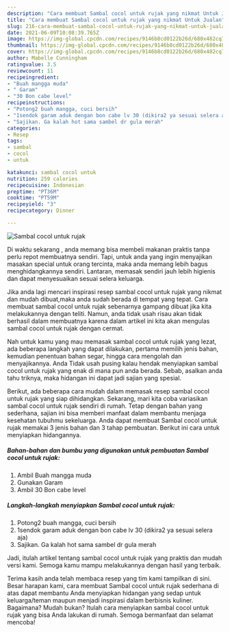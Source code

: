 ```yaml
---
description: "Cara membuat Sambal cocol untuk rujak yang nikmat Untuk Jualan"
title: "Cara membuat Sambal cocol untuk rujak yang nikmat Untuk Jualan"
slug: 216-cara-membuat-sambal-cocol-untuk-rujak-yang-nikmat-untuk-jualan
date: 2021-06-09T10:08:39.765Z
image: https://img-global.cpcdn.com/recipes/9146b8cd0122b26d/680x482cq70/sambal-cocol-untuk-rujak-foto-resep-utama.jpg
thumbnail: https://img-global.cpcdn.com/recipes/9146b8cd0122b26d/680x482cq70/sambal-cocol-untuk-rujak-foto-resep-utama.jpg
cover: https://img-global.cpcdn.com/recipes/9146b8cd0122b26d/680x482cq70/sambal-cocol-untuk-rujak-foto-resep-utama.jpg
author: Mabelle Cunningham
ratingvalue: 3.5
reviewcount: 11
recipeingredient:
- "Buah mangga muda"
- " Garam"
- "30 Bon cabe level"
recipeinstructions:
- "Potong2 buah mangga, cuci bersih"
- "1sendok garam aduk dengan bon cabe lv 30 (dikira2 ya sesuai selera aja)"
- "Sajikan. Ga kalah hot sama sambel dr gula merah"
categories:
- Resep
tags:
- sambal
- cocol
- untuk

katakunci: sambal cocol untuk 
nutrition: 259 calories
recipecuisine: Indonesian
preptime: "PT36M"
cooktime: "PT59M"
recipeyield: "3"
recipecategory: Dinner

---
```



![Sambal cocol untuk rujak](https://img-global.cpcdn.com/recipes/9146b8cd0122b26d/680x482cq70/sambal-cocol-untuk-rujak-foto-resep-utama.jpg)

Di waktu  sekarang , anda memang bisa membeli makanan praktis tanpa perlu repot membuatnya sendiri. Tapi, untuk anda yang ingin menyajikan masakan special untuk orang tercinta, maka anda memang lebih bagus menghidangkannya sendiri. Lantaran, memasak sendiri jauh lebih higienis dan dapat menyesuaikan sesuai selera keluarga.

Jika anda lagi mencari inspirasi resep sambal cocol untuk rujak yang nikmat dan mudah dibuat,maka anda sudah berada di tempat yang tepat. Cara membuat sambal cocol untuk rujak  sebenarnya gampang dibuat jika kita melakukannya dengan teliti. Namun, anda tidak usah risau akan tidak berhasil dalam membuatnya 
karena dalam artikel ini kita akan mengulas sambal cocol untuk rujak dengan cermat.  



Nah untuk kamu yang mau memasak sambal cocol untuk rujak yang lezat, ada beberapa langkah yang dapat dilakukan, pertama memilih jenis bahan, kemudian penentuan bahan segar, hingga cara mengolah dan menyajikannya. Anda Tidak usah pusing kalau hendak menyiapkan sambal cocol untuk rujak yang enak di mana pun anda berada. Sebab, asalkan anda  tahu triknya, maka hidangan ini dapat jadi sajian yang spesial.

Berikut, ada beberapa cara mudah dalam memasak resep sambal cocol untuk rujak yang siap dihidangkan. Sekarang, mari kita coba variasikan sambal cocol untuk rujak sendiri di rumah. Tetap dengan bahan yang sederhana, sajian ini bisa memberi manfaat dalam membantu menjaga kesehatan tubuhmu sekeluarga. Anda dapat membuat Sambal cocol untuk rujak memakai 3 jenis bahan dan 3 tahap pembuatan. Berikut ini cara untuk menyiapkan hidangannya.

<!--inarticleads1-->

##### Bahan-bahan dan bumbu yang digunakan untuk pembuatan Sambal cocol untuk rujak:

1. Ambil Buah mangga muda
1. Gunakan  Garam
1. Ambil 30 Bon cabe level




<!--inarticleads2-->

##### Langkah-langkah menyiapkan Sambal cocol untuk rujak:

1. Potong2 buah mangga, cuci bersih
1. 1sendok garam aduk dengan bon cabe lv 30 (dikira2 ya sesuai selera aja)
1. Sajikan. Ga kalah hot sama sambel dr gula merah




Jadi, itulah artikel tentang  sambal cocol untuk rujak  yang praktis dan mudah versi kami. Semoga kamu mampu melakukannya dengan hasil yang terbaik. 

Terima kasih anda telah membaca resep yang tim kami tampilkan di sini. Besar harapan kami, cara membuat  Sambal cocol untuk rujak sederhana di atas dapat membantu Anda menyiapkan hidangan yang sedap untuk keluarga/teman maupun menjadi inspirasi dalam berbisnis kuliner. Bagaimana? Mudah bukan? Itulah cara menyiapkan sambal cocol untuk rujak yang bisa Anda lakukan di rumah. Semoga bermanfaat dan selamat mencoba!

